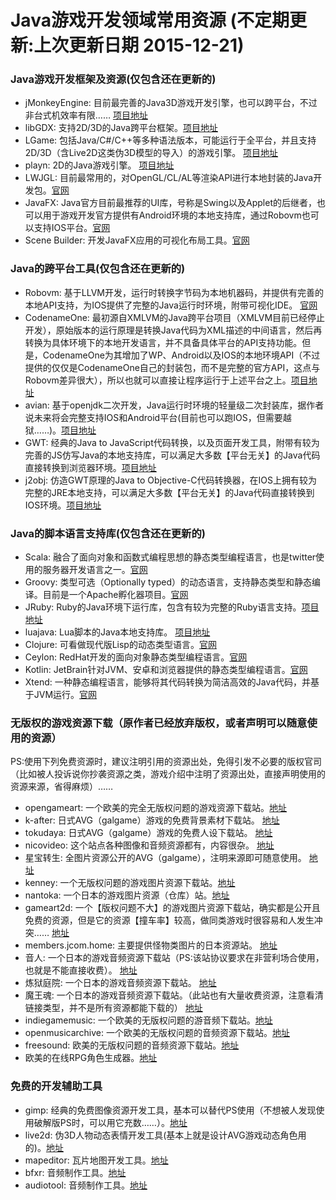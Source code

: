 # Java游戏开发领域常用资源 (不定期更新:上次更新日期 2015-12-21)

### Java游戏开发框架及资源(仅包含还在更新的)

* jMonkeyEngine: 目前最完善的Java3D游戏开发引擎，也可以跨平台，不过非台式机效率有限…… [项目地址](https://github.com/jMonkeyEngine/jmonkeyengine/)
* libGDX: 支持2D/3D的Java跨平台框架。[项目地址](https://github.com/libgdx/libgdx/)
* LGame: 包括Java/C#/C++等多种语法版本，可能运行于全平台，并且支持2D/3D（含Live2D这类伪3D模型的导入）的游戏引擎。 [项目地址](https://github.com/cping/lgame/)
* playn: 2D的Java游戏引擎。 [项目地址](https://github.com/threerings/playn/)
* LWJGL: 目前最常用的，对OpenGL/CL/AL等渲染API进行本地封装的Java开发包。[官网](http://lwjgl.org/)
* JavaFX: Java官方目前最推荐的UI库，号称是Swing以及Applet的后继者，也可以用于游戏开发官方提供有Android环境的本地支持库，通过Robovm也可以支持IOS平台。[官网](http://www.oracle.com/technetwork/java/javase/overview/javafx-overview-2158620.html)
* Scene Builder: 开发JavaFX应用的可视化布局工具。[官网](http://www.oracle.com/technetwork/java/javase/downloads/javafxscenebuilder-ino-2157684.html)

### Java的跨平台工具(仅包含还在更新的)

* Robovm: 基于LLVM开发，运行时转换字节码为本地机器码，并提供有完善的本地API支持，为IOS提供了完整的Java运行时环境，附带可视化IDE。 [官网](https://robovm.com/)
* CodenameOne: 最初源自XMLVM的Java跨平台项目（XMLVM目前已经停止开发），原始版本的运行原理是转换Java代码为XML描述的中间语言，然后再转换为具体环境下的本地开发语言，并不具备具体平台的API支持功能。但是，CodenameOne为其增加了WP、Android以及IOS的本地环境API（不过提供的仅仅是CodenameOne自己的封装包，而不是完整的官方API，这点与Robovm差异很大），所以也就可以直接让程序运行于上述平台之上。[项目地址](https://github.com/codenameone/CodenameOne/)
* avian: 基于openjdk二次开发，Java运行时环境的轻量级二次封装库，据作者说未来将会完整支持IOS和Android平台(目前也可以跑IOS，但需要越狱……)。[项目地址](https://github.com/ReadyTalk/avian/)
* GWT: 经典的Java to JavaScript代码转换，以及页面开发工具，附带有较为完善的JS仿写Java的本地支持库，可以满足大多数【平台无关】的Java代码直接转换到浏览器环境。[项目地址](https://github.com/gwtproject/gwt/)
* j2obj: 仿造GWT原理的Java to Objective-C代码转换器，在IOS上拥有较为完整的JRE本地支持，可以满足大多数【平台无关】的Java代码直接转换到IOS环境。[项目地址](https://github.com/google/j2objc/)

### Java的脚本语言支持库(仅包含还在更新的)

* Scala: 融合了面向对象和函数式编程思想的静态类型编程语言，也是twitter使用的服务器开发语言之一。[官网](http://www.scala-lang.org/)
* Groovy: 类型可选（Optionally typed）的动态语言，支持静态类型和静态编译。目前是一个Apache孵化器项目。[官网](http://www.groovy-lang.org/)
* JRuby: Ruby的Java环境下运行库，包含有较为完整的Ruby语言支持。[项目地址](https://github.com/jruby/jruby/)
* luajava: Lua脚本的Java本地支持库。 [项目地址](https://github.com/jasonsantos/luajava/)
* Clojure: 可看做现代版Lisp的动态类型语言。[官网](http://clojure.org/)
* Ceylon: RedHat开发的面向对象静态类型编程语言。[官网](http://ceylon-lang.org/)
* Kotlin: JetBrain针对JVM、安卓和浏览器提供的静态类型编程语言。[官网](http://kotlinlang.org/)
* Xtend: 一种静态编程语言，能够将其代码转换为简洁高效的Java代码，并基于JVM运行。[官网](http://www.eclipse.org/xtend)

### 无版权的游戏资源下载（原作者已经放弃版权，或者声明可以随意使用的资源）

PS:使用下列免费资源时，建议注明引用的资源出处，免得引发不必要的版权官司（比如被人投诉说你抄袭资源之类，游戏介绍中注明了资源出处，直接声明使用的资源来源，省得麻烦）……

* opengameart: 一个欧美的完全无版权问题的游戏资源下载站。[地址](http://opengameart.org/) 
* k-after: 日式AVG（galgame）游戏的免费背景素材下载站。  [地址](http://k-after.at.webry.info/)  
* tokudaya: 日式AVG（galgame）游戏的免费人设下载站。 [地址](http://tokudaya.net/index.html) 
* nicovideo: 这个站点各种图像和音频资源都有，内容很杂。 [地址](http://commons.nicovideo.jp/search/material/image)
* 星宝转生: 全图片资源公开的AVG（galgame），注明来源即可随意使用。 [地址](http://www.jewel-s.jp/)
* kenney: 一个无版权问题的游戏图片资源下载站。[地址](http://kenney.nl/) 
* nantoka: 一个日本的游戏图片资源（仓库）站。[地址](http://nantoka.main.jp/)
* gameart2d: 一个【版权问题不大】的游戏图片资源下载站，确实都是公开且免费的资源，但是它的资源【撞车率】较高，做同类游戏时很容易和人发生冲突…… [地址](http://www.gameart2d.com/) 
* members.jcom.home: 主要提供怪物类图片的日本资源站。 [地址](http://members.jcom.home.ne.jp/hide.mats/new_m.htm)
* 音人: 一个日本的游戏音频资源下载站（PS:该站协议要求在非营利场合使用，也就是不能直接收费）。 [地址](http://on-jin.com/)
* 炼狱庭院:  一个日本的游戏音频资源下载站。 [地址](http://www.rengoku-teien.com/index.html)
* 魔王魂:  一个日本的游戏音频资源下载站。（此站也有大量收费资源，注意看清链接类型，并不是所有资源都能下载的）  [地址](http://maoudamashii.jokersounds.com/)
* indiegamemusic: 一个欧美的无版权问题的游音频下载站。[地址](http://www.indiegamemusic.com/) 
* openmusicarchive: 一个欧美的无版权问题的音频资源下载站。[地址](http://openmusicarchive.org/)
* freesound: 欧美的无版权问题的音频资源下载站。[地址](http://freesound.org/)
* 欧美的在线RPG角色生成器。[地址](http://gaurav.munjal.us/Universal-LPC-Spritesheet-Character-Generator/#)

### 免费的开发辅助工具

* gimp: 经典的免费图像资源开发工具，基本可以替代PS使用（不想被人发现使用破解版PS时，可以用它充数……）。[地址](http://www.gimp.org/)
* live2d: 伪3D人物动态表情开发工具(基本上就是设计AVG游戏动态角色用的)。[地址](http://www.live2d.com/)
* mapeditor: 瓦片地图开发工具。[地址](http://mapeditor.org/)
* bfxr: 音频制作工具。[地址](http://www.bfxr.net/)
* audiotool: 音频制作工具。[地址](http://www.audiotool.com/)